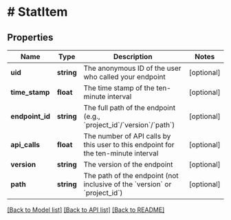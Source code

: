 # # StatItem

## Properties

Name | Type | Description | Notes
------------ | ------------- | ------------- | -------------
**uid** | **string** | The anonymous ID of the user who called your endpoint | [optional]
**time_stamp** | **float** | The time stamp of the ten-minute interval | [optional]
**endpoint_id** | **string** | The full path of the endpoint (e.g., &#x60;project_id&#x60;/&#x60;version&#x60;/&#x60;path&#x60;) | [optional]
**api_calls** | **float** | The number of API calls by this user to this endpoint for the ten-minute interval | [optional]
**version** | **string** | The version of the endpoint | [optional]
**path** | **string** | The path of the endpoint (not inclusive of the &#x60;version&#x60; or &#x60;project_id&#x60;) | [optional]

[[Back to Model list]](../../README.md#models) [[Back to API list]](../../README.md#endpoints) [[Back to README]](../../README.md)
